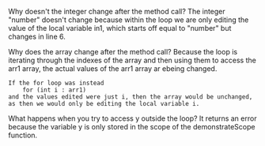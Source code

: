 Why doesn't the integer change after the method call?
    The integer "number" doesn't change because within the loop we are only editing the value of the local variable in1, which starts off equal to "number" but changes in line 6. 

Why does the array change after the method call?
    Because the loop is iterating through the indexes of the array and then using them to access the arr1 array, the actual values of the arr1 array ar ebeing changed. 

    If the for loop was instead 
        for (int i : arr1)
    and the values edited were just i, then the array would be unchanged, as then we would only be editing the local variable i.


What happens when you try to access y outside the loop?
    It returns an error because the variable y is only stored in the scope of the demonstrateScope function.